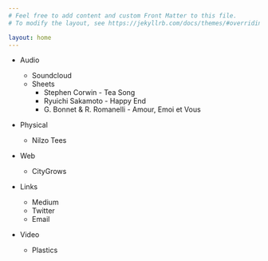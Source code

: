 ```yaml
---
# Feel free to add content and custom Front Matter to this file.
# To modify the layout, see https://jekyllrb.com/docs/themes/#overriding-theme-defaults

layout: home
---
```


- Audio
  - Soundcloud
  - Sheets
      - Stephen Corwin - Tea Song
      - Ryuichi Sakamoto - Happy End
      - G. Bonnet & R. Romanelli - Amour, Emoi et Vous 

- Physical
  - Nilzo Tees 

- Web
  - CityGrows 

- Links
  - Medium
  - Twitter
  - Email
  
- Video
  - Plastics 

